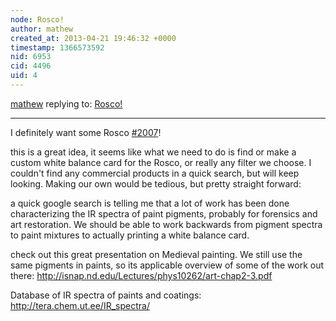 ```yaml
---
node: Rosco!
author: mathew
created_at: 2013-04-21 19:46:32 +0000
timestamp: 1366573592
nid: 6953
cid: 4496
uid: 4
---
```




[mathew](../profile/mathew) replying to: [Rosco!](../notes/cfastie/04-21-2013/rosco)

----
I definitely want some Rosco [#2007](/n/2007)!

this is a great idea, it seems like what we need to do is find or make a custom white balance card for the Rosco, or really any filter we choose.  I couldn't find any commercial products in a quick search, but will keep looking.  Making our own would be tedious, but pretty straight forward:

a quick google search is telling me that a lot of work has been done characterizing the IR spectra of paint pigments, probably for forensics and art restoration.   We should be able to work backwards from pigment spectra to paint mixtures to actually printing a white balance card.

check out this great presentation on Medieval painting.  We still use the same pigments in paints, so its applicable overview of some of the work out there:
http://isnap.nd.edu/Lectures/phys10262/art-chap2-3.pdf

Database of IR spectra of paints and coatings:
http://tera.chem.ut.ee/IR_spectra/




